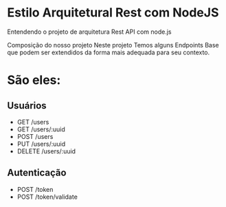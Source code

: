 # Estilo Arquitetural Rest com NodeJS

Entendendo o projeto de arquitetura Rest API com node.js

Composição do nosso projeto
Neste projeto Temos alguns Endpoints Base que podem ser extendidos da forma mais adequada para seu contexto.

# São eles:

## Usuários
* GET /users
* GET /users/:uuid
* POST /users
* PUT /users/:uuid
* DELETE /users/:uuid

## Autenticação
* POST /token
* POST /token/validate
